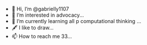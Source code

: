 - 👋 Hi, I’m @gabrielly1107
- 👀 I’m interested in advocacy...
- 🌱 I’m currently learning all p computational thinking ...
- 🖋️ I like to draw...
- 📫 How to reach me 33...

<!---
gabrielly1107/gabrielly1107 is a ✨ special ✨ repository because its `README.md` (this file) appears on your GitHub profile.
You can click the Preview link to take a look at your changes.
--->
